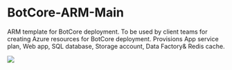 # BotCore-ARM-Main
ARM template for BotCore deployment. To be used by client teams for creating Azure resources for BotCore deployment.
Provisions App service plan, Web app, SQL database, Storage account, Data Factory& Redis cache.


<a href="https://portal.azure.com/#create/Microsoft.Template/uri/https%3A%2F%2Fraw.githubusercontent.com%2FAcuvateSoftware%2FBotCore-ARM-Main%2Fmaster%2Fazuredeploy.json" target="_blank">
    <img src="http://azuredeploy.net/deploybutton.png"/>
</a>
